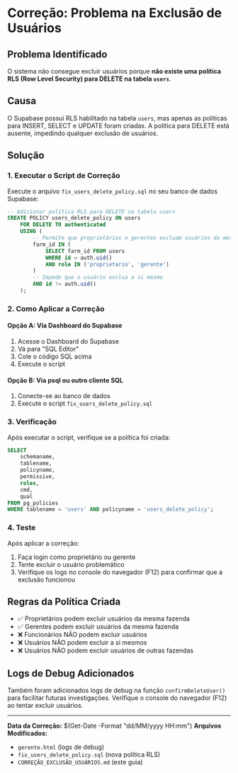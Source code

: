 # Correção: Problema na Exclusão de Usuários

## Problema Identificado
O sistema não consegue excluir usuários porque **não existe uma política RLS (Row Level Security) para DELETE na tabela `users`**.

## Causa
O Supabase possui RLS habilitado na tabela `users`, mas apenas as políticas para INSERT, SELECT e UPDATE foram criadas. A política para DELETE está ausente, impedindo qualquer exclusão de usuários.

## Solução

### 1. Executar o Script de Correção
Execute o arquivo `fix_users_delete_policy.sql` no seu banco de dados Supabase:

```sql
-- Adicionar política RLS para DELETE na tabela users
CREATE POLICY users_delete_policy ON users
    FOR DELETE TO authenticated
    USING (
        -- Permite que proprietários e gerentes excluam usuários da mesma fazenda
        farm_id IN (
            SELECT farm_id FROM users 
            WHERE id = auth.uid() 
            AND role IN ('proprietario', 'gerente')
        )
        -- Impede que o usuário exclua a si mesmo
        AND id != auth.uid()
    );
```

### 2. Como Aplicar a Correção

#### Opção A: Via Dashboard do Supabase
1. Acesse o Dashboard do Supabase
2. Vá para "SQL Editor"
3. Cole o código SQL acima
4. Execute o script

#### Opção B: Via psql ou outro cliente SQL
1. Conecte-se ao banco de dados
2. Execute o script `fix_users_delete_policy.sql`

### 3. Verificação
Após executar o script, verifique se a política foi criada:

```sql
SELECT 
    schemaname,
    tablename,
    policyname,
    permissive,
    roles,
    cmd,
    qual
FROM pg_policies 
WHERE tablename = 'users' AND policyname = 'users_delete_policy';
```

### 4. Teste
Após aplicar a correção:
1. Faça login como proprietário ou gerente
2. Tente excluir o usuário problemático
3. Verifique os logs no console do navegador (F12) para confirmar que a exclusão funcionou

## Regras da Política Criada
- ✅ Proprietários podem excluir usuários da mesma fazenda
- ✅ Gerentes podem excluir usuários da mesma fazenda  
- ❌ Funcionários NÃO podem excluir usuários
- ❌ Usuários NÃO podem excluir a si mesmos
- ❌ Usuários NÃO podem excluir usuários de outras fazendas

## Logs de Debug Adicionados
Também foram adicionados logs de debug na função `confirmDeleteUser()` para facilitar futuras investigações. Verifique o console do navegador (F12) ao tentar excluir usuários.

---
**Data da Correção:** $(Get-Date -Format "dd/MM/yyyy HH:mm")
**Arquivos Modificados:**
- `gerente.html` (logs de debug)
- `fix_users_delete_policy.sql` (nova política RLS)
- `CORREÇÃO_EXCLUSÃO_USUÁRIOS.md` (este guia)